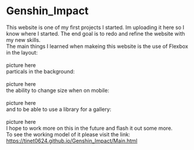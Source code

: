 # Genshin_Impact

This website is one of my first projects I started. Im uploading it here so I know where I started. The end goal is to redo and refine the website with my new skills. <br>
The main things I learned when makeing this website is the use of Flexbox in the layout: <br>
<br>
picture here
<br>
particals in the background:<br>
<br>
picture here
<br>
the ability to change size when on mobile:<br>
<br>
picture here
<br>
and to be able to use a library for a gallery:<br>
<br>
picture here
<br>
I hope to work more on this in the future and flash it out some more.<br>
To see the working model of it please visit the link:<br>
https://tinet0624.github.io/Genshin_Impact/Main.html
